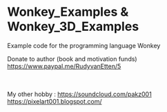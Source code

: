 # Wonkey_Examples & Wonkey_3D_Examples

Example code for the programming language Wonkey

Donate to author (book and motivation funds)
https://www.paypal.me/RudyvanEtten/5

<br><br>
My other hobby : https://soundcloud.com/pakz001
<br>
https://pixelart001.blogspot.com/
